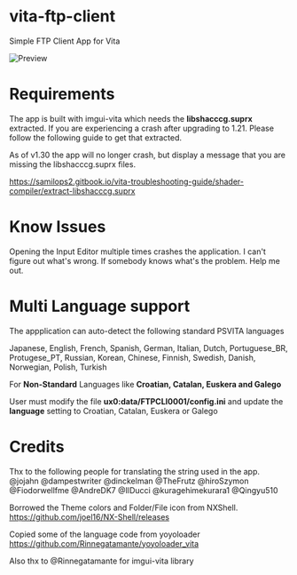 # vita-ftp-client
Simple FTP Client App for Vita

![Preview](/screenshot/preview.jpg)

# Requirements
The app is built with imgui-vita which needs the **libshacccg.suprx** extracted. If you are experiencing a crash after upgrading to 1.21. Please follow the following guide to get that extracted.

As of v1.30 the app will no longer crash, but display a message that you are missing the libshacccg.suprx files.


https://samilops2.gitbook.io/vita-troubleshooting-guide/shader-compiler/extract-libshacccg.suprx

# Know Issues
Opening the Input Editor multiple times crashes the application. I can't figure out what's wrong. If somebody knows what's the problem. Help me out.

# Multi Language support
The appplication can auto-detect the following standard PSVITA languages

Japanese, English, French, Spanish, German, Italian, Dutch, Portuguese_BR, Protugese_PT, Russian, Korean, Chinese, Finnish, Swedish,  Danish, Norwegian, Polish, Turkish

For **Non-Standard** Languages like **Croatian, Catalan, Euskera and Galego**

User must modify the file **ux0:data/FTPCLI0001/config.ini** and update the **language** setting to Croatian, Catalan, Euskera or Galego

# Credits
Thx to the following people for translating the string used in the app.
@jojahn @dampestwriter @dinckelman @TheFrutz @hiroSzymon @Fiodorwellfme @AndreDK7 @IlDucci @kuragehimekurara1 @Qingyu510 

Borrowed the Theme colors and Folder/File icon from NXShell. https://github.com/joel16/NX-Shell/releases

Copied some of the language code from yoyoloader https://github.com/Rinnegatamante/yoyoloader_vita

Also thx to @Rinnegatamante for imgui-vita library
